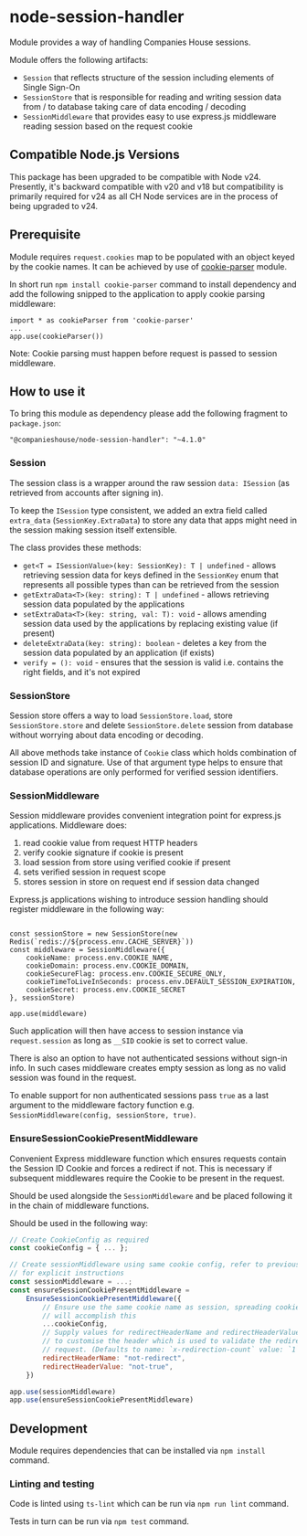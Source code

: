 # node-session-handler

Module provides a way of handling Companies House sessions.

Module offers the following artifacts:

- `Session` that reflects structure of the session including elements of Single Sign-On
- `SessionStore` that is responsible for reading and writing session data from / to database taking care of data encoding / decoding
- `SessionMiddleware` that provides easy to use express.js middleware reading session based on the request cookie

## Compatible Node.js Versions

This package has been upgraded to be compatible with Node v24. Presently, it's backward compatible with v20 and v18 but compatibility is primarily required for v24 as all CH Node services are in the process of being upgraded to v24.

## Prerequisite

Module requires `request.cookies` map to be populated with an object keyed by the cookie names. It can be achieved by use of [cookie-parser](https://www.npmjs.com/package/cookie-parser) module.

In short run `npm install cookie-parser` command to install dependency and add the following snipped to the application to apply cookie parsing middleware:

```$typescript
import * as cookieParser from 'cookie-parser'
...
app.use(cookieParser())
```

Note: Cookie parsing must happen before request is passed to session middleware.

## How to use it

To bring this module as dependency please add the following fragment to `package.json`:

```$json
"@companieshouse/node-session-handler": "~4.1.0"
```

### Session

The session class is a wrapper around the raw session `data: ISession` (as retrieved from accounts after signing in).

To keep the `ISession` type consistent, we added an extra field called `extra_data` (`SessionKey.ExtraData`) to store any data that apps might need in the session making session itself extensible.

The class provides these methods:

- `get<T = ISessionValue>(key: SessionKey): T | undefined` - allows retrieving session data for keys defined in the `SessionKey` enum that represents all possible types than can be retrieved from the session
- `getExtraData<T>(key: string): T | undefined` - allows retrieving session data populated by the applications
- `setExtraData<T>(key: string, val: T): void` - allows amending session data used by the applications by replacing existing value (if present)
- `deleteExtraData(key: string): boolean` - deletes a key from the session data populated by an application (if exists)
- `verify = (): void` - ensures that the session is valid i.e. contains the right fields, and it's not expired

### SessionStore

Session store offers a way to load `SessionStore.load`, store `SessionStore.store` and delete `SessionStore.delete` session from database without worrying about data encoding or decoding.

All above methods take instance of `Cookie` class which holds combination of session ID and signature. Use of that argument type helps to ensure that database operations are only performed for verified session identifiers.

### SessionMiddleware

Session middleware provides convenient integration point for express.js applications. Middleware does:

1. read cookie value from request HTTP headers
2. verify cookie signature if cookie is present
3. load session from store using verified cookie if present
4. sets verified session in request scope
5. stores session in store on request end if session data changed

Express.js applications wishing to introduce session handling should register middleware in the following way:

```$javascript

const sessionStore = new SessionStore(new Redis(`redis://${process.env.CACHE_SERVER}`))
const middleware = SessionMiddleware({
    cookieName: process.env.COOKIE_NAME,
    cookieDomain: process.env.COOKIE_DOMAIN,
    cookieSecureFlag: process.env.COOKIE_SECURE_ONLY,
    cookieTimeToLiveInSeconds: process.env.DEFAULT_SESSION_EXPIRATION,
    cookieSecret: process.env.COOKIE_SECRET
}, sessionStore)

app.use(middleware)
```

Such application will then have access to session instance via `request.session` as long as `__SID` cookie is set to correct value.

There is also an option to have not authenticated sessions without sign-in info. In such cases middleware creates empty session as long as no valid session was found in the request.

To enable support for non authenticated sessions pass `true` as a last argument to the middleware factory function e.g. `SessionMiddleware(config, sessionStore, true)`.

### EnsureSessionCookiePresentMiddleware

Convenient Express middleware function which ensures requests contain the
Session ID Cookie and forces a redirect if not. This is necessary if subsequent
middlewares require the Cookie to be present in the request.

Should be used alongside the `SessionMiddleware` and be placed following it
in the chain of middleware functions.

Should be used in the following way:

```javascript
// Create CookieConfig as required
const cookieConfig = { ... };

// Create sessionMiddleware using same cookie config, refer to previous section
// for explicit instructions
const sessionMiddleware = ...;
const ensureSessionCookiePresentMiddleware =
    EnsureSessionCookiePresentMiddleware({
        // Ensure use the same cookie name as session, spreading cookie config
        // will accomplish this
        ...cookieConfig,
        // Supply values for redirectHeaderName and redirectHeaderValue
        // to customise the header which is used to validate the redirected
        // request. (Defaults to name: `x-redirection-count` value: `1`)
        redirectHeaderName: "not-redirect",
        redirectHeaderValue: "not-true",
    })

app.use(sessionMiddleware)
app.use(ensureSessionCookiePresentMiddleware)
```

## Development

Module requires dependencies that can be installed via `npm install` command.

### Linting and testing

Code is linted using `ts-lint` which can be run via `npm run lint` command.

Tests in turn can be run via `npm test` command.
